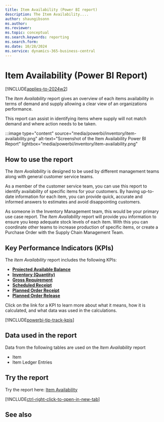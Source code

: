 ```yaml
---
title: Item Availability (Power BI report)
description: The Item Availability....
author: shaungibsonn
ms.author: 
ms.reviewer: 
ms.topic: conceptual
ms.search.keywords: reporting
ms.search.form: 
ms.date: 10/28/2024
ms.service: dynamics-365-business-central
---
```


# Item Availability (Power BI Report)
[!INCLUDE[applies-to-2024w2](includes/applies-to-2024w2.md)]


The *Item Availability* report gives an overview of each items availability in terms of demand and supply allowing a clear view of an organizations performance. 

This report can assist in identifying items where supply will not match demand and where action needs to be taken.

:::image type="content" source="media/powerbi/inventory/item-availability.png" alt-text="Screenshot of the Item Availability Power BI Report" lightbox="media/powerbi/inventory/item-availability.png"

## How to use the report

The *Item Availability* is designed to be used by different management teams along with general customer service teams.

As a member of the customer service team, you can use this report to identify availability of specific items for your customers. By having up-to-date information for each item, you can provide quick, accurate and informed answers to estimates and avoid disappointing customers.

As someone in the Inventory Management team, this would be your primary use case report. The *Item Availability* report will provide you information to ensure you keep adequate stock levels of each item. With this you can coordinate other teams to increase production of specific items, or create a Purchase Order with the Supply Chain Management Team.

## Key Performance Indicators (KPIs)

The *Item Availability* report includes the following KPIs:

- [**Projected Available Balance**](####)
- [**Inventory (Quantity)**](####)
- [**Gross Requirement**](####)
- [**Scheduled Receipt**](####)
- [**Planned Order Receipt**](####)
- [**Planned Order Release**](####)

Click on the link for a KPI to learn more about what it means, how it is calculated, and what data was used in the calculations. 

[!INCLUDE[powerbi-tip-track-kpis](includes/powerbi-tip-track-kpis.md)]

## Data used in the report

Data from the following tables are used on the *Item Availability* report
- Item
- Item Ledger Entries

## Try the report

Try the report here: [Item Availability](https://businesscentral.dynamics.com?###)

[!INCLUDE[ctrl-right-click-to-open-in-new-tab](includes/ctrl-right-click-to-open-in-new-tab.md)]

## See also
